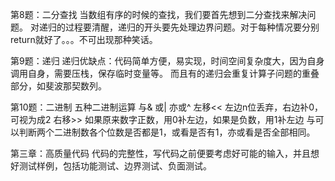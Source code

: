 第8题：二分查找
当数组有序的时候的查找，我们要首先想到二分查找来解决问题。
对递归的过程要清醒，递归的开头要先处理边界问题。对于每种情况要分别return就好了。。。不可出现那种笑话。

第9题：递归
递归优缺点：代码简单方便，易实现，时间空间复杂度大，因为自身调用自身，需要压栈，保存临时变量等。
而且有的递归会重复计算子问题的重叠部分，如斐波那契数列。

第10题：二进制
五种二进制运算
与&
或|
亦或^
左移<<	左边n位丢弃，右边补0，可视为成2
右移>>	如果原来数字正数，用0补左边，如果是负数，用1补左边
与可以判断两个二进制数各个位数是否都是1，或看是否有1，亦或看是否全部相同。



第三章：高质量代码
代码的完整性，写代码之前便要考虑好可能的输入，并且想好测试样例，包括功能测试、边界测试、负面测试。

